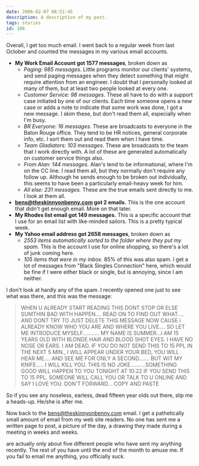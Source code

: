 ```yaml
---
date: 2006-02-07 08:51:45
description: A description of my post.
tags: stories
id: 186
---
```

Overall, I get too much email.  I went back to a regular week from last October and counted the messages in my various email accounts.
<!--more-->
<ul><li><b>My Work Email Account got 1577 messages</b>, broken down as
	<ul><li><i>Paging:  985 messages</i>.  Little programs monitor our clients' systems, and send paging messages when they detect something that might require attention from an engineer.  I doubt that I personally looked at many of them, but at least two people looked at every one.</li>
	<li><i>Customer Service:  98 messages</i>.  These all have to do with a support case initiated by one of our clients.  Each time someone opens a new case or adds a note to indicate that some work was done, I got a new message.  I skim these, but don't read them all, especially when I'm busy.</li>
	<li><i>BR Everyone:  16 messages</i>.  These are broadcasts to everyone in the Baton Rouge office.  They tend to be HR notices, general corporate info, etc.  I sort them out and read them when I have time.</li>
	<li><i>Team Gladiators:  103 messages</i>.  These are broadcasts to the team that I work directly with.  A lot of these are generated automatically on customer service things also.</li>
	<li><i>From Alan:  144 messages.</i>  Alan's tend to be informational, where I'm on the CC line.  I read them all, but they normally don't require any follow up.  Although he sends enough to be broken out individually, this seems to have been a particularly email-heavy week for him.</li>
	<li><i>All else:  231 messages.</i>  These are the true emails sent directly to me.  I look at them all.</li>
	</ul></li>
<li><b><a href="mailto:bens@theskinnyonbenny.com">bens@theskinnyonbenny.com</a> got 2 emails.</b>  This is the one account that didn't get enough email.  More on that later.</li>
<li><b>My Rhodes list email got 149 messages.</b>  This is a specific account that I use for an email list with like-minded sailors.  This is a pretty typical week.</li>
<li><b>My Yahoo email address got 2658 messages</b>, broken down as
	<ul><li><i>2553 items automatically sorted to the folder where they put my spam</i>.  This is the account I use for online shopping, so there's a lot of junk coming here.</li>
	<li><i>105 items that were in my inbox.</i>  85% of this was also spam.  I get a lot of messages from "Black Singles Connection" here, which would be fine if I were either black or single, but is annoying, since I am neither.</li>
	</ul></li>
</ul>
	
I don't look at hardly any of the spam.  I recently opened one just to see what was there, and this was the message:
	
<blockquote>WHEN U ALREADY START READING THIS DONT STOP OR ELSE SUMTHIN BAD WITH  HAPPEN.... READ ON TO FIND OUT WHAT.... AND DONT TRY TO JUST DELETE  THIS MESSAGE NOW CAUSE i ALREADY KNOW WHO YOU ARE AND WHERE YOU LIVE.... SO LET ME INTRODUCE MYSELF........... MY NAME IS SUMMER...i AM 15 YEARS OLD WITH BLONDE HAIR AND BLOOD SHOT EYES. I HAVE NO NOSE OR EARS. I AM DEAD. IF YOU DO NOT SEND THIS TO 15 PPL IN THE NEXT 5 MIN., I WILL APPEAR UNDER YOUR BED, YOU WILL HEAR ME.... AND SEE ME FOR ONLY A SECOND....... BUT WIT MY KNIFE..... I WILL KILL YOU. THIS IS NO JOKE..........SOMETHING GOOD WILL HAPPEN TO YOU TONIGHT AT 10:22 IF YOU SEND THIS TO 15 PPL. SOMEONE WILL CALL YOU OR TALK TO U ONLINE AND SAY I LOVE YOU. DON'T FORWARD... COPY AND PASTE</blockquote>

So if you see any noseless, earless, dead fifteen year olds out there, slip me a heads-up.  He/she is after me.


Now back to the <a href="mailto:bens@theskinnyonbenny.com">bens@theskinnyonbenny.com</a> email.  I get a pathetically small amount of email from my web site readers.  No one has sent me a written page to post, a picture of the day, a drawing they made during a meeting in weeks and weeks.  

are actually only about five different people who have sent my anything recently.  The rest of you have until the end of the month to amuse me.  If you fail to email me anything, you officially suck.